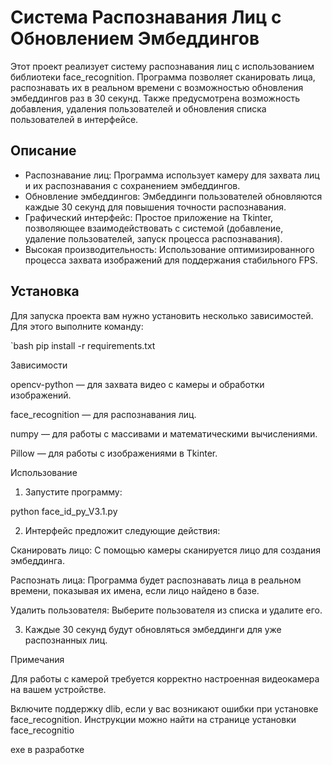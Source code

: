 # Система Распознавания Лиц с Обновлением Эмбеддингов

Этот проект реализует систему распознавания лиц с использованием библиотеки face_recognition. Программа позволяет сканировать лица, распознавать их в реальном времени с возможностью обновления эмбеддингов раз в 30 секунд. Также предусмотрена возможность добавления, удаления пользователей и обновления списка пользователей в интерфейсе.

## Описание

- Распознавание лиц: Программа использует камеру для захвата лиц и их распознавания с сохранением эмбеддингов.
- Обновление эмбеддингов: Эмбеддинги пользователей обновляются каждые 30 секунд для повышения точности распознавания.
- Графический интерфейс: Простое приложение на Tkinter, позволяющее взаимодействовать с системой (добавление, удаление пользователей, запуск процесса распознавания).
- Высокая производительность: Использование оптимизированного процесса захвата изображений для поддержания стабильного FPS.

## Установка

Для запуска проекта вам нужно установить несколько зависимостей. Для этого выполните команду:

`bash
pip install -r requirements.txt

Зависимости

opencv-python — для захвата видео с камеры и обработки изображений.

face_recognition — для распознавания лиц.

numpy — для работы с массивами и математическими вычислениями.

Pillow — для работы с изображениями в Tkinter.


Использование

1. Запустите программу:

python face_id_py_V3.1.py


2. Интерфейс предложит следующие действия:

Сканировать лицо: С помощью камеры сканируется лицо для создания эмбеддинга.

Распознать лица: Программа будет распознавать лица в реальном времени, показывая их имена, если лицо найдено в базе.

Удалить пользователя: Выберите пользователя из списка и удалите его.



3. Каждые 30 секунд будут обновляться эмбеддинги для уже распознанных лиц.



Примечания

Для работы с камерой требуется корректно настроенная видеокамера на вашем устройстве.

Включите поддержку dlib, если у вас возникают ошибки при установке face_recognition. Инструкции можно найти на странице установки face_recognitio


exe в разработке